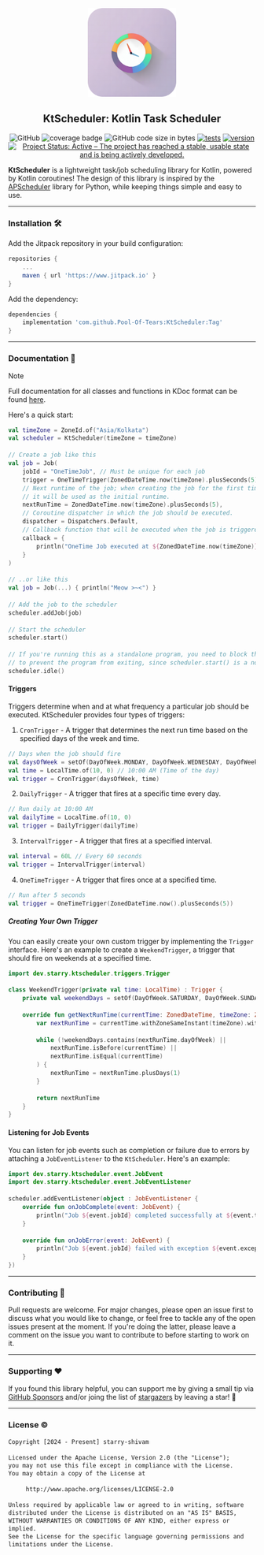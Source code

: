 <div align="center">
  <a href="https://github.com/starry-shivam/KtScheduler">
  <img width="180" height="180" align="start" src="./assets/KtScheduler_Icon.png" alt="KtScheduler Logo">
  </a>
  <h2>KtScheduler: Kotlin Task Scheduler</h2>
</div>

<p align="center">
  <img alt="GitHub" src="https://img.shields.io/github/license/Pool-Of-Tears/Myne">
  <img src="https://img.shields.io/endpoint?url=https://gist.githubusercontent.com/starry-shivam/040646868c4c6473297b0d4e1546bf21/raw/KtScheduler_coverage_badge.json" alt="coverage badge">
  <img alt="GitHub code size in bytes" src="https://img.shields.io/github/languages/code-size/starry-shivam/KtScheduler">
  <a href="https://github.com/starry-shivam/KtScheduler/actions/workflows/tests.yml"><img src="https://github.com/starry-shivam/KtScheduler/actions/workflows/tests.yml/badge.svg" alt="tests"></a>
  <a href="https://github.com/starry-shivam/KtScheduler/releases"><img src="https://img.shields.io/github/v/tag/starry-shivam/KtScheduler" alt="version"></a>
  <a href="https://www.repostatus.org/#active"><img src="https://www.repostatus.org/badges/latest/active.svg" alt="Project Status: Active – The project has reached a stable, usable state and is being actively developed." /></a>

</p>

**KtScheduler** is a lightweight task/job scheduling library for Kotlin, powered by Kotlin coroutines! The design of
this library is inspired by the [APScheduler](https://github.com/agronholm/apscheduler) library for Python, while
keeping things simple and easy to use.

------

### Installation 🛠️

Add the Jitpack repository in your build configuration:

```groovy
repositories {
    ...
    maven { url 'https://www.jitpack.io' }
}
```

Add the dependency:

```groovy
dependencies {
    implementation 'com.github.Pool-Of-Tears:KtScheduler:Tag'
}
```

------

### Documentation 📑

> [!Note]
>
> Full documentation for all classes and functions in KDoc format can be
> found [here](https://javadoc.jitpack.io/com/github/Pool-Of-Tears/KtScheduler/latest/javadoc/index.html).

Here's a quick start:

```kotlin
val timeZone = ZoneId.of("Asia/Kolkata")
val scheduler = KtScheduler(timeZone = timeZone)

// Create a job like this
val job = Job(
    jobId = "OneTimeJob", // Must be unique for each job
    trigger = OneTimeTrigger(ZonedDateTime.now(timeZone).plusSeconds(5)),
    // Next runtime of the job; when creating the job for the first time,
    // it will be used as the initial runtime.
    nextRunTime = ZonedDateTime.now(timeZone).plusSeconds(5),
    // Coroutine dispatcher in which the job should be executed.
    dispatcher = Dispatchers.Default,
    // Callback function that will be executed when the job is triggered.
    callback = {
        println("OneTime Job executed at ${ZonedDateTime.now(timeZone)}")
    }
)

// ..or like this
val job = Job(...) { println("Meow >~<") }

// Add the job to the scheduler
scheduler.addJob(job)

// Start the scheduler
scheduler.start()

// If you're running this as a standalone program, you need to block the current thread
// to prevent the program from exiting, since scheduler.start() is a non-blocking call.
scheduler.idle()
```

#### Triggers

Triggers determine when and at what frequency a particular job should be executed. KtScheduler provides four types of
triggers:

1. `CronTrigger` - A trigger that determines the next run time based on the specified days of the week and time.

```kotlin
// Days when the job should fire
val daysOfWeek = setOf(DayOfWeek.MONDAY, DayOfWeek.WEDNESDAY, DayOfWeek.FRIDAY)
val time = LocalTime.of(10, 0) // 10:00 AM (Time of the day)
val trigger = CronTrigger(daysOfWeek, time)
```

2. `DailyTrigger` - A trigger that fires at a specific time every day.

```kotlin
// Run daily at 10:00 AM
val dailyTime = LocalTime.of(10, 0)
val trigger = DailyTrigger(dailyTime)
```

3. `IntervalTrigger` - A trigger that fires at a specified interval.

```kotlin
val interval = 60L // Every 60 seconds
val trigger = IntervalTrigger(interval)
```

4. `OneTimeTrigger` - A trigger that fires once at a specified time.

```kotlin
// Run after 5 seconds
val trigger = OneTimeTrigger(ZonedDateTime.now().plusSeconds(5))
```

##### Creating Your Own Trigger

You can easily create your own custom trigger by implementing the `Trigger` interface.
Here's an example to create a `WeekendTrigger`, a trigger that should fire on weekends at a specified time.

```kotlin
import dev.starry.ktscheduler.triggers.Trigger

class WeekendTrigger(private val time: LocalTime) : Trigger {
    private val weekendDays = setOf(DayOfWeek.SATURDAY, DayOfWeek.SUNDAY)

    override fun getNextRunTime(currentTime: ZonedDateTime, timeZone: ZoneId): ZonedDateTime {
        var nextRunTime = currentTime.withZoneSameInstant(timeZone).with(time).withNano(0)

        while (!weekendDays.contains(nextRunTime.dayOfWeek) ||
            nextRunTime.isBefore(currentTime) ||
            nextRunTime.isEqual(currentTime)
        ) {
            nextRunTime = nextRunTime.plusDays(1)
        }

        return nextRunTime
    }
}
```

#### Listening for Job Events

You can listen for job events such as completion or failure due to errors by attaching a `JobEventListener` to
the `KtScheduler`. Here's an example:

```kotlin
import dev.starry.ktscheduler.event.JobEvent
import dev.starry.ktscheduler.event.JobEventListener

scheduler.addEventListener(object : JobEventListener {
    override fun onJobComplete(event: JobEvent) {
        println("Job ${event.jobId} completed successfully at ${event.timestamp}")
    }

    override fun onJobError(event: JobEvent) {
        println("Job ${event.jobId} failed with exception ${event.exception} at ${event.timestamp}")
    }
})
```

------

### Contributing 🫶

Pull requests are welcome. For major changes, please open an issue first to discuss what you would like to change, or
feel free to tackle any of the open issues present at the moment. If you're doing the latter, please leave a comment on
the issue you want to contribute to before starting to work on it.

------

### Supporting ❤️

If you found this library helpful, you can support me by giving a small tip
via [GitHub Sponsors](https://github.com/sponsors/starry-shivam) and/or joing the list
of [stargazers](https://github.com/starry-shivam/KtScheduler/stargazers) by leaving a star! 🌟

------

### License ©️

```
Copyright [2024 - Present] starry-shivam

Licensed under the Apache License, Version 2.0 (the "License");
you may not use this file except in compliance with the License.
You may obtain a copy of the License at

     http://www.apache.org/licenses/LICENSE-2.0

Unless required by applicable law or agreed to in writing, software
distributed under the License is distributed on an "AS IS" BASIS,
WITHOUT WARRANTIES OR CONDITIONS OF ANY KIND, either express or implied.
See the License for the specific language governing permissions and
limitations under the License.
```
